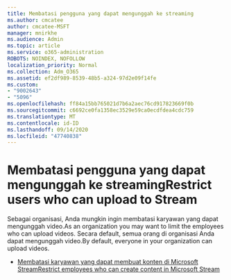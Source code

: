 ```yaml
---
title: Membatasi pengguna yang dapat mengunggah ke streaming
ms.author: cmcatee
author: cmcatee-MSFT
manager: mnirkhe
ms.audience: Admin
ms.topic: article
ms.service: o365-administration
ROBOTS: NOINDEX, NOFOLLOW
localization_priority: Normal
ms.collection: Adm_O365
ms.assetid: ef2df989-8539-48b5-a324-97d2e09f14fe
ms.custom:
- "9002643"
- "5096"
ms.openlocfilehash: ff84a15bb765021d7b6a2aec76cd917823669f0b
ms.sourcegitcommit: c6692ce0fa1358ec3529e59ca0ecdfdea4cdc759
ms.translationtype: MT
ms.contentlocale: id-ID
ms.lasthandoff: 09/14/2020
ms.locfileid: "47740838"
---
```

# <a name="restrict-users-who-can-upload-to-stream"></a><span data-ttu-id="a130f-102">Membatasi pengguna yang dapat mengunggah ke streaming</span><span class="sxs-lookup"><span data-stu-id="a130f-102">Restrict users who can upload to Stream</span></span>

<span data-ttu-id="a130f-103">Sebagai organisasi, Anda mungkin ingin membatasi karyawan yang dapat mengunggah video.</span><span class="sxs-lookup"><span data-stu-id="a130f-103">As an organization you may want to limit the employees who can upload videos.</span></span> <span data-ttu-id="a130f-104">Secara default, semua orang di organisasi Anda dapat mengunggah video.</span><span class="sxs-lookup"><span data-stu-id="a130f-104">By default, everyone in your organization can upload videos.</span></span>

- [<span data-ttu-id="a130f-105">Membatasi karyawan yang dapat membuat konten di Microsoft Stream</span><span class="sxs-lookup"><span data-stu-id="a130f-105">Restrict employees who can create content in Microsoft Stream</span></span>](https://docs.microsoft.com/stream/restrict-uploaders)
